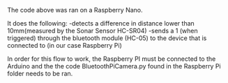 The code above was ran on a Raspberry Nano.

It does the following:
-detects a difference in distance lower than 10mm(measured by the Sonar Sensor HC-SR04)
-sends a 1 (when triggered) through the bluetooth module (HC-05) to the device that is connected to (in our case Raspberry Pi)

In order for this flow to work, the Raspberry PI must be connected to the Arduino and the the code BluetoothPiCamera.py found in the Raspberry Pi folder needs to be ran. 

